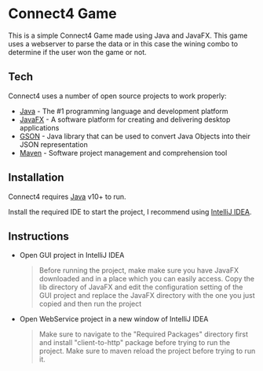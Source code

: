 # Connect4 Game

This is a simple Connect4 Game made using Java and JavaFX. This game uses a webserver to parse the data or in this case the wining combo to determine if the user won the game or not. 

## Tech

Connect4 uses a number of open source projects to work properly:

* [Java](https://www.java.com/en/) - The #1 programming language and development platform
* [JavaFX](https://openjfx.io/) - A software platform for creating and delivering desktop applications
* [GSON](https://github.com/google/gson) - Java library that can be used to convert Java Objects into their JSON representation
* [Maven](https://maven.apache.org/) - Software project management and comprehension tool

## Installation

Connect4 requires [Java](https://www.java.com/en/) v10+ to run.

Install the required IDE to start the project, I recommend using [IntelliJ IDEA](https://www.jetbrains.com/idea/).

## Instructions

- Open GUI project in IntelliJ IDEA
	> Before running the project, make make sure you have JavaFX downloaded and in a place which you can easily access. 
	> Copy the lib directory of JavaFX and edit the configuration setting of the GUI project and replace the JavaFX directory with the one you just copied and then run the project
- Open WebService project in a new window of IntelliJ IDEA
	> Make sure to navigate to the "Required Packages" directory first and install "client-to-http" package before trying to run the project. Make sure to maven reload the project before trying to run it.